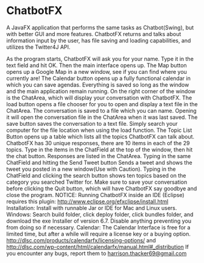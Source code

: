 # ChatbotFX
A JavaFX application that performs the same tasks as Chatbot(Swing), but with better GUI and more features. ChatbotFX returns and talks about information input by the user, has file saving and loading capabilities, and utilizes the Twitter4J API.


   As the program starts, ChatbotFX will ask you for your name. Type it in the text field and
hit OK. Then the main interface opens up. The Map button opens up a Google Map in a new window,
 see if you can find where you currently are! The Calendar button opens up a fully functional calendar
in which you can save agendas. Everything is saved so long as the window and the main application remain
running. On the right corner of the window is the ChatArea, which will display your conversation with
ChatbotFX. The load button opens a file chooser for you to open and display a text file in the
 ChatArea. The conversation is saved to a file which you can name. Opening it will open the conversation
file in the ChatArea when it was last saved. The save button saves the conversation to a text file.
Simply search your computer for the file location when using the load function. The Topic List Button opens up a table which lists
all the topics ChatbotFX can talk about. ChatbotFX has 30 unique responses, there are 10 items in each of
the 29 topics. Type in the items in the ChatField at the top of the window, then hit the chat button. Responses
are listed in the ChatArea. Typing in the same ChatField and hitting the Send Tweet button Sends a tweet and
shows the tweet you posted in a new window(Use with Caution). Typing in the ChatField and clicking the search button shows
ten topics based on the category you searched Twitter for. Make sure to save your conversation before clicking the
Quit button, which will have ChatbotFX say goodbye and close the program.
NOTICE: Running ChatbotFX inside an IDE (Eclipse) requires this plugin: http://www.eclipse.org/efxclipse/install.html
Installation: Install with runnable Jar or IDE for Mac and Linux users. Windows: Search build folder, click deploy folder, click bundles folder, and download the exe Installer of version 6.7. Disable anything preventing you from doing so if necessary.
Calendar: The Calendar Interface is free for a limited time, but after a while will require a license key or a buying option.
  http://dlsc.com/products/calendarfx/licensing-options/ and http://dlsc.com/wp-content/html/calendarfx/manual.html#_distribution
If you encounter any bugs, report them to harrison.thacker69@gmail.com
